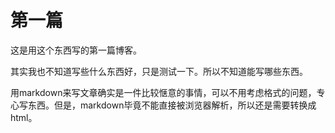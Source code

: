 第一篇
====

这是用这个东西写的第一篇博客。

其实我也不知道写些什么东西好，只是测试一下。所以不知道能写哪些东西。

用markdown来写文章确实是一件比较惬意的事情，可以不用考虑格式的问题，专心写东西。但是，markdown毕竟不能直接被浏览器解析，所以还是需要转换成html。

